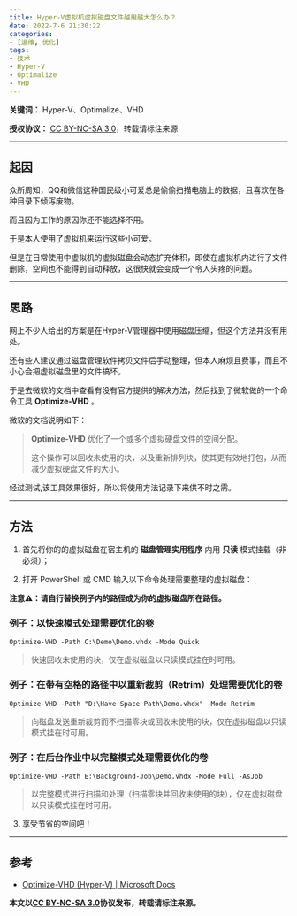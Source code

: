 ```yaml
---
title: Hyper-V虚拟机虚拟磁盘文件越用越大怎么办？
date: 2022-7-6 21:30:22
categories:
- [运维, 优化]
tags:
- 技术
- Hyper-V
- Optimalize
- VHD
---
```


**关键词：** Hyper-V、Optimalize、VHD

**授权协议：** [CC BY-NC-SA 3.0](http://creativecommons.org/licenses/by-nc-sa/3.0/)，转载请标注来源

----

## 起因

众所周知，QQ和微信这种国民级小可爱总是偷偷扫描电脑上的数据，且喜欢在各种目录下倾泻废物。 

而且因为工作的原因你还不能选择不用。

于是本人使用了虚拟机来运行这些小可爱。

但是在日常使用中虚拟机的虚拟磁盘会动态扩充体积，即使在虚拟机内进行了文件删除，空间也不能得到自动释放，这很快就会变成一个令人头疼的问题。

---

## 思路

网上不少人给出的方案是在Hyper-V管理器中使用磁盘压缩，但这个方法并没有用处。

还有些人建议通过磁盘管理软件拷贝文件后手动整理，但本人麻烦且费事，而且不小心会把虚拟磁盘里的文件搞坏。

于是去微软的文档中查看有没有官方提供的解决方法，然后找到了微软做的一个命令工具 **Optimize-VHD** 。

微软的文档说明如下：

> **Optimize-VHD** 优化了一个或多个虚拟硬盘文件的空间分配。
>
>这个操作可以回收未使用的块，以及重新排列块，使其更有效地打包，从而减少虚拟硬盘文件的大小。

经过测试,该工具效果很好，所以将使用方法记录下来供不时之需。

---

## 方法

1. 首先将你的的虚拟磁盘在宿主机的 **磁盘管理实用程序** 内用 **只读** 模式挂载（非必须）；

2. 打开 PowerShell 或 CMD 输入以下命令处理需要整理的虚拟磁盘：

**注意⚠：请自行替换例子内的路径成为你的虚拟磁盘所在路径。**

### 例子：以快速模式处理需要优化的卷
~~~
Optimize-VHD -Path C:\Demo\Demo.vhdx -Mode Quick
~~~
>快速回收未使用的块，仅在虚拟磁盘以只读模式挂在时可用。

### 例子：在带有空格的路径中以重新裁剪（Retrim）处理需要优化的卷
~~~
Optimize-VHD -Path "D:\Have Space Path\Demo.vhdx" -Mode Retrim
~~~
>向磁盘发送重新裁剪而不扫描零块或回收未使用的块，仅在虚拟磁盘以只读模式挂在时可用。

### 例子：在后台作业中以完整模式处理需要优化的卷
~~~
Optimize-VHD -Path E:\Background-Job\Demo.vhdx -Mode Full -AsJob
~~~
>以完整模式进行扫描和处理（扫描零块并回收未使用的块），仅在虚拟磁盘以只读模式挂在时可用。

3. 享受节省的空间吧！

---

## 参考

- [Optimize-VHD (Hyper-V) | Microsoft Docs](https://docs.microsoft.com/en-us/powershell/module/hyper-v/optimize-vhd)


**本文以[CC BY-NC-SA 3.0](https://creativecommons.org/licenses/by-nc-sa/3.0/)协议发布，转载请标注来源。**